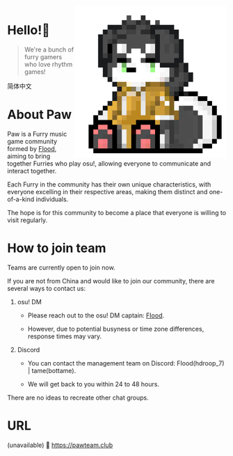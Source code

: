 <img align="right" src="https://github.com/PawTeamClub/.github/raw/main/paw_temporary_icons.png" width="350" height="350" />

# Hello!👋
> We're a bunch of furry gamers who love rhythm games!

简体中文

# About Paw

Paw is a Furry music game community formed by [FIood](https://osu.ppy.sh/users/6336721), aiming to bring together Furries who play osu!, allowing everyone to communicate and interact together.

Each Furry in the community has their own unique characteristics, with everyone excelling in their respective areas, making them distinct and one-of-a-kind individuals.

The hope is for this community to become a place that everyone is willing to visit regularly.

# How to join team

Teams are currently open to join now.

If you are not from China and would like to join our community, there are several ways to contact us:

1. osu! DM

    - Please reach out to the osu! DM captain: [FIood](https://osu.ppy.sh/users/6336721).

    - However, due to potential busyness or time zone differences, response times may vary.

2. Discord

    - You can contact the management team on Discord: FIood(hdroop_7) | tame(bottame). 

    - We will get back to you within 24 to 48 hours.

There are no ideas to recreate other chat groups.

# URL


(unavailable) 🔗 https://pawteam.club
